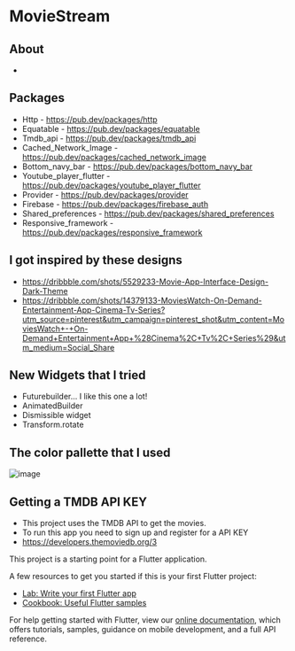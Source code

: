 # MovieStream

## About
- 

## Packages
- Http - https://pub.dev/packages/http
- Equatable - https://pub.dev/packages/equatable
- Tmdb_api - https://pub.dev/packages/tmdb_api
- Cached_Network_Image - https://pub.dev/packages/cached_network_image
- Bottom_navy_bar - https://pub.dev/packages/bottom_navy_bar
- Youtube_player_flutter - https://pub.dev/packages/youtube_player_flutter
- Provider - https://pub.dev/packages/provider
- Firebase - https://pub.dev/packages/firebase_auth
- Shared_preferences - https://pub.dev/packages/shared_preferences
- Responsive_framework - https://pub.dev/packages/responsive_framework

 ## I got inspired by these designs
- https://dribbble.com/shots/5529233-Movie-App-Interface-Design-Dark-Theme
- https://dribbble.com/shots/14379133-MoviesWatch-On-Demand-Entertainment-App-Cinema-Tv-Series?utm_source=pinterest&utm_campaign=pinterest_shot&utm_content=MoviesWatch+-+On-Demand+Entertainment+App+%28Cinema%2C+Tv%2C+Series%29&utm_medium=Social_Share<br>

## New Widgets that I tried
- Futurebuilder... I like this one a lot!<br>
- AnimatedBuilder<br>
- Dismissible widget<br>
- Transform.rotate<br>

## The color pallette that I used
![image](https://user-images.githubusercontent.com/44742460/132573409-3adc994f-52e1-459c-8675-2a79ab363a8f.png)



## Getting a TMDB API KEY
- This project uses the TMDB API to get the movies. 
- To run this app you need to sign up and register for a API KEY
- https://developers.themoviedb.org/3

This project is a starting point for a Flutter application.

A few resources to get you started if this is your first Flutter project:

- [Lab: Write your first Flutter app](https://flutter.dev/docs/get-started/codelab)
- [Cookbook: Useful Flutter samples](https://flutter.dev/docs/cookbook)

For help getting started with Flutter, view our
[online documentation](https://flutter.dev/docs), which offers tutorials,
samples, guidance on mobile development, and a full API reference.
